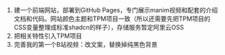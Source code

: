 1. 建一个前端网站，部署到GitHub Pages，专门展示manim视频和配套的介绍文档和代码。网站颜色主题和TPM项目一致（所以还需要先把TPM项目的CSS变量整理成标准shadcn的样子），存储服务暂定阿里云OSS
2. 把相关特性引入TPM项目
3. 完善我的第一个B站视频：改文案，替换掉纯黑色背景
